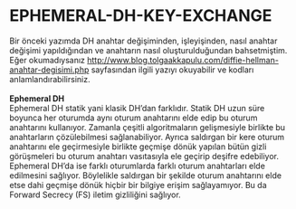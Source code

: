 # EPHEMERAL-DH-KEY-EXCHANGE
Bir önceki yazımda DH anahtar değişiminden, işleyişinden, nasıl anahtar değişimi yapıldığından ve anahtarın nasıl oluşturulduğundan bahsetmiştim. Eğer okumadıysanız http://www.blog.tolgaakkapulu.com/diffie-hellman-anahtar-degisimi.php sayfasından ilgili yazıyı okuyabilir ve kodları anlamlandırabilirsiniz.
<br><br>
<b>Ephemeral DH</b><br>
Ephemeral DH statik yani klasik DH’dan farklıdır. Statik DH uzun süre boyunca her oturumda aynı oturum anahtarını elde edip bu oturum anahtarını kullanıyor. Zamanla çeşitli algoritmaların gelişmesiyle birlikte bu anahtarların çözülebilmesi sağlanabiliyor. Ayrıca saldırgan bir kere oturum anahtarını ele geçirmesiyle birlikte geçmişe dönük yapılan bütün gizli görüşmeleri bu oturum anahtarı vasıtasıyla ele geçirip deşifre edebiliyor. Ephemeral DH’da ise farklı oturumlarda farklı oturum anahtarları elde edilmesini sağlıyor. Böylelikle saldırgan bir şekilde oturum anahtarını elde etse dahi geçmişe dönük hiçbir bir bilgiye erişim sağlayamıyor. Bu da Forward Secrecy (FS) iletim gizliliğini sağlıyor.
